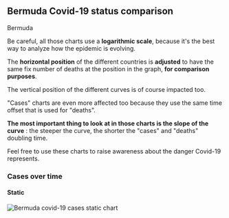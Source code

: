 ## Bermuda Covid-19 status comparison 

Bermuda



Be careful, all those charts use a **logarithmic scale**, because it's the best way to analyze how the epidemic is evolving.
 
The **horizontal position** of the different countries is **adjusted** to have the same fix number of deaths at the position in the graph, **for comparison purposes**.

The vertical position of the different curves is of course impacted too.

"Cases" charts are even more affected too because they use the same time offset that is used for "deaths".

**The most important thing to look at in those charts is the slope of the curve** : the steeper the curve, the shorter the "cases" and "deaths" doubling time.

Feel free to use these charts to raise awareness about the danger Covid-19 represents. 


 
### Cases over time
 
#### Static
![Bermuda covid-19 cases static chart](https://raw.githubusercontent.com/madlag/coronavirus_study/master/notebooks/graphs/2020-03-22/countries/Bermuda/2020-03-22_Bermuda_cases.png "Bermuda covid-19 cases static chart")   

